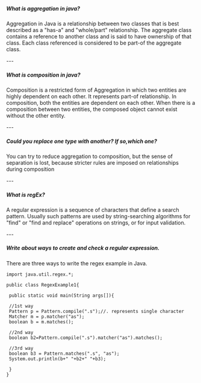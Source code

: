 <h5>What is aggregation in java?</h5>
<p>Aggregation in Java is a relationship between two classes that is best described as a "has-a" and "whole/part" relationship. 
The aggregate class contains a reference to another class and is said to have ownership of that class. 
Each class referenced is considered to be part-of the aggregate class.</p>
---
<h5>What is composition in java?</h5>
<p>Composition is a restricted form of Aggregation in which two entities are highly dependent on each other.
It represents part-of relationship. In composition, both the entities are dependent on each other.
When there is a composition between two entities, the composed object cannot exist without the other entity.</p>
---
<h5>Could you replace one type with another? If so,which one?</h5>
<p>You can try to reduce aggregation to composition, but the sense of separation is lost, because stricter rules are imposed on relationships during composition</p>
---
<h5>What is regEx?</h5>
<p>A regular expression is a sequence of characters that define a search pattern. 
Usually such patterns are used by string-searching algorithms for "find" or "find and replace" operations on strings, or for input validation.</p>
---
<h5>Write about ways to create and check a regular expression.</h5>
<p>There are three ways to write the regex example in Java.

    import java.util.regex.*;  

    public class RegexExample1{  

     public static void main(String args[]){  

     //1st way  
     Pattern p = Pattern.compile(".s");//. represents single character  
     Matcher m = p.matcher("as");  
     boolean b = m.matches();  

     //2nd way  
     boolean b2=Pattern.compile(".s").matcher("as").matches();  

     //3rd way  
     boolean b3 = Pattern.matches(".s", "as");  
     System.out.println(b+" "+b2+" "+b3); 
 
     }
    }  
</p>